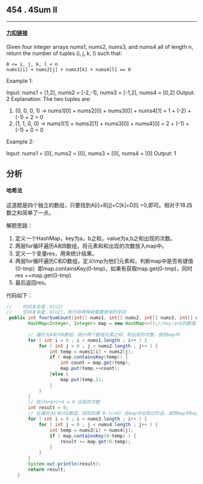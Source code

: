 ## 454 . 4Sum II

------

#### [力扣链接](https://leetcode-cn.com/problems/4sum-ii/)

Given four integer arrays nums1, nums2, nums3, and nums4 all of length n, return the number of tuples (i, j, k, l) such that:

    0 <= i, j, k, l < n
    nums1[i] + nums2[j] + nums3[k] + nums4[l] == 0

Example 1:

Input: nums1 = [1,2], nums2 = [-2,-1], nums3 = [-1,2], nums4 = [0,2]
Output: 2
Explanation:
The two tuples are:
1. (0, 0, 0, 1) -> nums1[0] + nums2[0] + nums3[0] + nums4[1] = 1 + (-2) + (-1) + 2 = 0
2. (1, 1, 0, 0) -> nums1[1] + nums2[1] + nums3[0] + nums4[0] = 2 + (-1) + (-1) + 0 = 0

Example 2:

Input: nums1 = [0], nums2 = [0], nums3 = [0], nums4 = [0]
Output: 1

## 分析

#### 哈希法
这道题是四个独立的数组，只要找到A[i]+B[j]+C[k]+D[l] =0,即可。相对于18.四数之和简单了一点。

解题思路：
   1.  定义一个HashMap，key为a，b之和，value为a,b之和出现的次数。
   2.  两层for循环遍历A和B数组，将元素和和出现的次数放入map中。
   3.  定义一个变量res，用来统计结果。
   4.  两层for循环遍历C和D数组，定义tmp为他们元素和，判断map中是否有键值(0-tmp）即map.containsKey(0-tmp)，如果有获取map.get(0-tmp)，同时res +=map.get(0-tmp)
   5.  最后返回res。


代码如下：
```java
//    时间复杂度：O(n2)
//    空间复杂度：O(n2)，即为哈希映射需要使用的空间
 public int fourSumCount(int[] nums1, int[] nums2, int[] nums3, int[] nums4) {
        HashMap<Integer, Integer> map = new HashMap<>();//key:a+b的数值，value:a+b数值出现的次数
        
        // 遍历大A和大B数组，统计两个数组元素之和，和出现的次数，放到map中
        for ( int i = 0 ; i < nums1.length ; i++ ) {
            for ( int j = 0 ; j < nums2.length ; j++ ) {
                int temp = nums1[i] + nums2[j];
                if ( map.containsKey(temp)) {
                    int count = map.get(temp);
                    map.put(temp,++count);
                }else {
                    map.put(temp,1);
                }
            }
        }
        // 统计a+b+c+d = 0 出现的次数
        int result = 0;
        // 在遍历大C和大D数组，找到如果 0-(c+d) 在map中出现过的话，就把map中key对应的value也就是出现次数统计出来。
        for ( int i = 0 ; i < nums3.length ; i++ ) {
            for ( int j = 0 ; j < nums4.length ; j++ ) {
                int temp = nums3[i] + nums4[j];
                if ( map.containsKey(0-temp) ) {
                    result += map.get(0-temp);
                }
            }
        }
        System.out.println(result);
        return result;
    }
```
